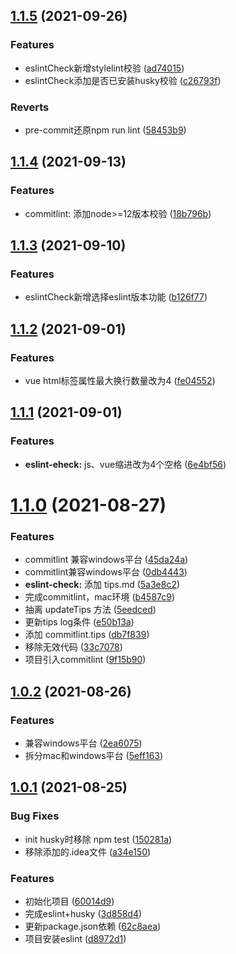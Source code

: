 ## [1.1.5](http://10.124.163.76:8888/qiujb/zwt-fe/compare/v1.1.4...v1.1.5) (2021-09-26)


### Features

* eslintCheck新增stylelint校验 ([ad74015](http://10.124.163.76:8888/qiujb/zwt-fe/commits/ad7401577bac9eb562e3d408f94fd24a41177761))
* eslintCheck添加是否已安装husky校验 ([c26793f](http://10.124.163.76:8888/qiujb/zwt-fe/commits/c26793f62f0f2b43c9f6dca0b872309283c08cc6))


### Reverts

* pre-commit还原npm run lint ([58453b9](http://10.124.163.76:8888/qiujb/zwt-fe/commits/58453b9eb0e7b20a4c75a2d1a67f6562472e442b))



## [1.1.4](http://10.124.163.76:8888/qiujb/zwt-fe/compare/v1.1.3...v1.1.4) (2021-09-13)


### Features

* commitlint: 添加node>=12版本校验 ([18b796b](http://10.124.163.76:8888/qiujb/zwt-fe/commits/18b796bf4e7f83b2ed7881d3fcd3c99e16e45aca))



## [1.1.3](http://10.124.163.76:8888/qiujb/zwt-fe/compare/v1.1.2...v1.1.3) (2021-09-10)


### Features

* eslintCheck新增选择eslint版本功能 ([b126f77](http://10.124.163.76:8888/qiujb/zwt-fe/commits/b126f775e0ec89d9cdbbf5194be2171101309cf2))



## [1.1.2](http://10.124.163.76:8888/qiujb/zwt-fe/compare/v1.1.1...v1.1.2) (2021-09-01)


### Features

* vue html标签属性最大换行数量改为4 ([fe04552](http://10.124.163.76:8888/qiujb/zwt-fe/commits/fe04552707fad820d14f52ba0b866f900c354b99))



## [1.1.1](http://10.124.163.76:8888/qiujb/zwt-fe/compare/v1.1.0...v1.1.1) (2021-09-01)


### Features

* **eslint-eheck:** js、vue缩进改为4个空格 ([6e4bf56](http://10.124.163.76:8888/qiujb/zwt-fe/commits/6e4bf56648753aa4e4ae18675abe96b1539098ee))



# [1.1.0](http://10.124.163.76:8888/qiujb/zwt-fe/compare/v1.0.2...v1.1.0) (2021-08-27)


### Features

* commitlint 兼容windows平台 ([45da24a](http://10.124.163.76:8888/qiujb/zwt-fe/commits/45da24a8f0ccf8db64f3614421b922b4a6641ddc))
* commitlint兼容windows平台 ([0db4443](http://10.124.163.76:8888/qiujb/zwt-fe/commits/0db4443def51993ef4e3a46f118cf2add85c807c))
* **eslint-check:** 添加 tips.md ([5a3e8c2](http://10.124.163.76:8888/qiujb/zwt-fe/commits/5a3e8c299582936afa368023b9fc69da3ab18532))
* 完成commitlint，mac环境 ([b4587c9](http://10.124.163.76:8888/qiujb/zwt-fe/commits/b4587c9a8d58ccbbf9680380a4b3b120b39c414a))
* 抽离 updateTips 方法 ([5eedced](http://10.124.163.76:8888/qiujb/zwt-fe/commits/5eedced599ed87146532af347c817aee77d68fb7))
* 更新tips log条件 ([e50b13a](http://10.124.163.76:8888/qiujb/zwt-fe/commits/e50b13a62748f332612849ced1216bbb25768c0c))
* 添加 commitlint.tips ([db7f839](http://10.124.163.76:8888/qiujb/zwt-fe/commits/db7f8396aed13826043631738c98563e6f9f7da6))
* 移除无效代码 ([33c7078](http://10.124.163.76:8888/qiujb/zwt-fe/commits/33c70781f58a6146426a25a3f6a8bfb1d494b507))
* 项目引入commitlint ([9f15b90](http://10.124.163.76:8888/qiujb/zwt-fe/commits/9f15b90f80e901eace4e6db52d767404b707e463))



## [1.0.2](http://10.124.163.76:8888/qiujb/zwt-fe/compare/v1.0.1...v1.0.2) (2021-08-26)


### Features

* 兼容windows平台 ([2ea6075](http://10.124.163.76:8888/qiujb/zwt-fe/commits/2ea6075ad438a16eead334789d86d2f665aa7028))
* 拆分mac和windows平台 ([5eff163](http://10.124.163.76:8888/qiujb/zwt-fe/commits/5eff1639acfc162b5005b157654bbe6a5b462c22))



## [1.0.1](http://10.124.163.76:8888/qiujb/zwt-fe/compare/60014d9fcb7dfdb8b761456bcfaf1f4f7ba6c5f4...v1.0.1) (2021-08-25)


### Bug Fixes

* init husky时移除 npm test ([150281a](http://10.124.163.76:8888/qiujb/zwt-fe/commits/150281a5e40ca800dc481a9ba7403e2e966a6519))
* 移除添加的.idea文件 ([a34e150](http://10.124.163.76:8888/qiujb/zwt-fe/commits/a34e150d00816c5b2e38187d5783d78c05450dc2))


### Features

* 初始化项目 ([60014d9](http://10.124.163.76:8888/qiujb/zwt-fe/commits/60014d9fcb7dfdb8b761456bcfaf1f4f7ba6c5f4))
* 完成eslint+husky ([3d858d4](http://10.124.163.76:8888/qiujb/zwt-fe/commits/3d858d48f5145e266aba82a4af30c51688f29994))
* 更新package.json依赖 ([62c8aea](http://10.124.163.76:8888/qiujb/zwt-fe/commits/62c8aea349873118ee1761ce39f02647d421084e))
* 项目安装eslint ([d8972d1](http://10.124.163.76:8888/qiujb/zwt-fe/commits/d8972d1354015d968ad9c67fc5e5704a5b274ded))



